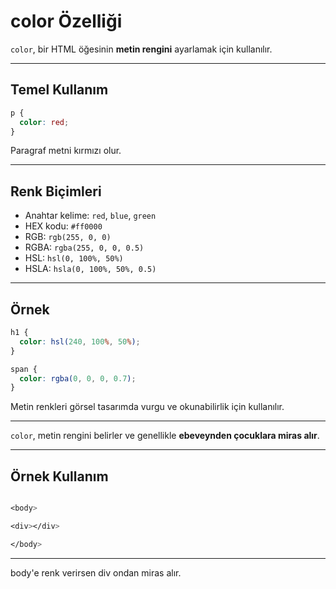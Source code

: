 # color Özelliği

`color`, bir HTML öğesinin **metin rengini** ayarlamak için kullanılır.

---

## Temel Kullanım

```css
p {
  color: red;
}
```

Paragraf metni kırmızı olur.

---

## Renk Biçimleri

- Anahtar kelime: `red`, `blue`, `green`
- HEX kodu: `#ff0000`
- RGB: `rgb(255, 0, 0)`
- RGBA: `rgba(255, 0, 0, 0.5)`
- HSL: `hsl(0, 100%, 50%)`
- HSLA: `hsla(0, 100%, 50%, 0.5)`

---

## Örnek

```css
h1 {
  color: hsl(240, 100%, 50%);
}

span {
  color: rgba(0, 0, 0, 0.7);
}
```

Metin renkleri görsel tasarımda vurgu ve okunabilirlik için kullanılır.

---

`color`, metin rengini belirler ve genellikle **ebeveynden çocuklara miras alır**.

---

## Örnek Kullanım

```css

<body>

<div></div>

</body>

```
---

body'e renk verirsen div ondan miras alır.